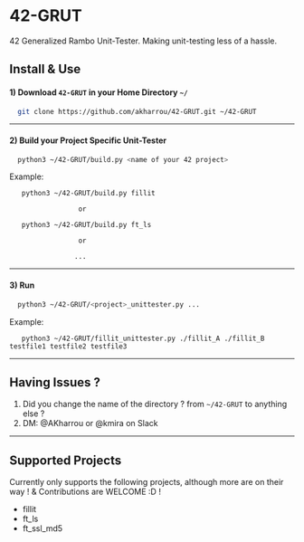# 42-GRUT
42 Generalized Rambo Unit-Tester. Making unit-testing less of a hassle.


## Install & Use

#### 1)  Download `42-GRUT` in your Home Directory `~/`
```bash
  git clone https://github.com/akharrou/42-GRUT.git ~/42-GRUT
```
----
#### 2) Build your Project Specific Unit-Tester
```bash
  python3 ~/42-GRUT/build.py <name of your 42 project>
```
Example:
```
   python3 ~/42-GRUT/build.py fillit
   
                 or
   
   python3 ~/42-GRUT/build.py ft_ls
   
                 or

                ...
```
----
#### 3) Run
```bash
  python3 ~/42-GRUT/<project>_unittester.py ...
```
Example:
```
   python3 ~/42-GRUT/fillit_unittester.py ./fillit_A ./fillit_B testfile1 testfile2 testfile3
```
----

## Having Issues ?

 1) Did you change the name of the directory ? from `~/42-GRUT` to anything else ?
 2) DM: @AKharrou or @kmira on Slack

----
## Supported Projects

Currently only supports the following projects, although more are on their way ! & Contributions are WELCOME :D !

  * fillit
  * ft_ls
  * ft_ssl_md5
